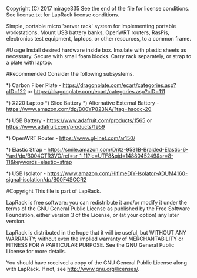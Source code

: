 Copyright (C) 2017 mirage335
See the end of the file for license conditions.
See license.txt for LapRack license conditions.

Simple, portable micro 'server rack' system for implementing portable workstations. Mount USB battery banks, OpenWRT routers, RasPis, electronics test equipment, laptops, or other resources, to a common frame.

#Usage
Install desired hardware inside box. Insulate with plastic sheets as necessary. Secure with small foam blocks. Carry rack separately, or strap to a plate with laptop.

#Recommended
Consider the following subsystems.

*) Carbon Fiber Plate - https://dragonplate.com/ecart/categories.asp?cID=122 or https://dragonplate.com/ecart/categories.asp?cID=111

*) X220 Laptop
*) Slice Battery
*) Alternative External Battery - https://www.amazon.com/dp/B00YP823NA/?tag=hacdc-20

*) USB Battery - https://www.adafruit.com/products/1565 or https://www.adafruit.com/products/1959

*) OpenWRT Router - https://www.gl-inet.com/ar150/

*) Elastic Strap - https://smile.amazon.com/Dritz-9531B-Braided-Elastic-6-Yard/dp/B004CTR3VO/ref=sr_1_11?ie=UTF8&qid=1488045249&sr=8-11&keywords=elastic+strap

*) USB Isolator - https://www.amazon.com/HifimeDIY-Isolator-ADUM4160-signal-isolation/dp/B00F4SCCR2


#Copyright
This file is part of LapRack.

LapRack is free software: you can redistribute it and/or modify
it under the terms of the GNU General Public License as published by
the Free Software Foundation, either version 3 of the License, or
(at your option) any later version.

LapRack is distributed in the hope that it will be useful,
but WITHOUT ANY WARRANTY; without even the implied warranty of
MERCHANTABILITY or FITNESS FOR A PARTICULAR PURPOSE.  See the
GNU General Public License for more details.

You should have received a copy of the GNU General Public License
along with LapRack.  If not, see <http://www.gnu.org/licenses/>.

